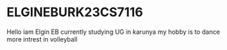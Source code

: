 # ELGINEBURK23CS7116
Hello iam Elgin EB
currently studying UG in karunya
my hobby is to dance
more intrest in volleyball

